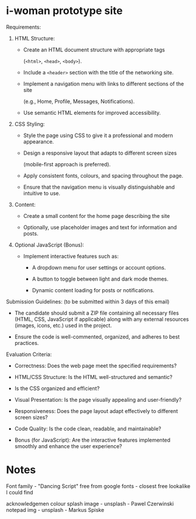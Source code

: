 # i-woman prototype site

Requirements:

1. HTML Structure:

   - Create an HTML document structure with appropriate tags

      (`<html>`, `<head>`, `<body>`).

   - Include a `<header>` section with the title of the networking site.

   - Implement a navigation menu with links to different sections of the site

      (e.g., Home, Profile, Messages, Notifications).

   - Use semantic HTML elements for improved accessibility.

 

2. CSS Styling:

   - Style the page using CSS to give it a professional and modern appearance.

   - Design a responsive layout that adapts to different screen sizes 

     (mobile-first approach is preferred).

   - Apply consistent fonts, colours, and spacing throughout the page.

   - Ensure that the navigation menu is visually distinguishable and intuitive to use.

 

3. Content:

   - Create a small content for the home page describing the site

   - Optionally, use placeholder images and text for information and posts.

 

4. Optional JavaScript (Bonus):

   - Implement interactive features such as:

     - A dropdown menu for user settings or account options.

     - A button to toggle between light and dark mode themes.

     - Dynamic content loading for posts or notifications.

 

Submission Guidelines: (to be submitted within 3 days of this email)

- The candidate should submit a ZIP file containing all necessary files (HTML, CSS, JavaScript if applicable) along with any external resources (images, icons, etc.) used in the project.

- Ensure the code is well-commented, organized, and adheres to best practices.

 

Evaluation Criteria:

- Correctness: Does the web page meet the specified requirements?

- HTML/CSS Structure: Is the HTML well-structured and semantic? 

- Is the CSS organized and efficient?

- Visual Presentation: Is the page visually appealing and user-friendly?

- Responsiveness: Does the page layout adapt effectively to different screen sizes?

- Code Quality: Is the code clean, readable, and maintainable?

- Bonus (for JavaScript): Are the interactive features implemented smoothly and enhance the user experience?


# Notes
Font family - "Dancing Script" free from google fonts - closest free lookalike I could find

acknowledgemen
colour splash image - unsplash - Pawel Czerwinski
notepad img - unsplash - Markus Spiske